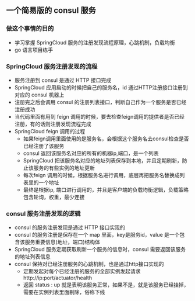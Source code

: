 ## 一个简易版的 consul 服务

### 做这个事情的目的
- 学习掌握 SpringCloud 服务的注册发现流程原理，心跳机制，负载均衡
- go 语言项目练手

### SpringCloud 服务注册发现的流程
- 服务注册到 consul 是通过 HTTP 接口完成
- SpringCloud 应用启动的时候把自己的服务名，id 通过HTTP注册接口注册到对应的 consul 机器上
- 注册完之后会调用 consul 的注册列表接口，判断自己作为一个服务是否已经注册成功
- 当代码里面有用到 feign 调用的时候，要去检查feign调用的提供者是否已经注册，有的话则注册发现流程完成
- SpringCloud feign 调用的过程
    - 如果feign调用里面使用的是服务名，会根据这个服务名去consul检查是否已经注册了该服务
    - consul 返回该服务名对应的所有的机器ip,端口，是一个列表
    - SpringCloud 把该服务名对应的地址列表保存到本地，并且定期刷新，防止该服务的有些实例的地址更新
    - 每次feign 调用的时候，根据服务名进行调用，底层再把服务名替换成列表里的一个地址
    - 最终是根据ip, 端口进行调用的，并且是客户端的负载均衡逻辑，负载策略包含轮询，权重，最少连接

### consul 服务注册发现的逻辑
- consul 的服务注册发现是通过 HTTP 接口实现的
- consul 的服务注册是保存在一个 map 里面，key是服务id，value 是一个包含该服务重要信息(地址，端口)结构体
- SpringCloud 服务定期获取刷新一个服务的信息时，consul 需要返回该服务的地址列表信息
- consul 保持对已经注册服务的心跳机制，也是通过http接口实现的
    - 定期发起对每个已经注册的服务的全部实例发起请求  http://ip:port/actuator/health
    - 返回 status : up 就是表明该服务正常，如果不是，就是该服务已经挂掉，需要在实例列表里面剔除，俗称下线
